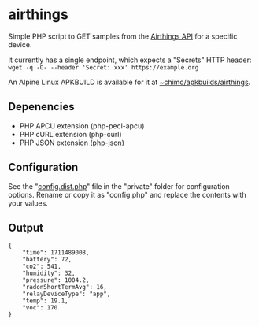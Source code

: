 # airthings

Simple PHP script to GET samples from the [Airthings
API](https://developer.airthings.com/docs/consumer/api/getting-started) for a
specific device.

It currently has a single endpoint, which expects a "Secrets" HTTP header:  
`wget -q -O- --header 'Secret: xxx' https://example.org`

An Alpine Linux APKBUILD is available for it at
[~chimo/apkbuilds/airthings](https://git.srht.chromic.org/~chimo/apkbuilds/tree/master/item/airthings).

## Depenencies

* PHP APCU extension (php-pecl-apcu)
* PHP cURL extension (php-curl)
* PHP JSON extension (php-json)

## Configuration

See the
"[config.dist.php](https://git.srht.chromic.org/~chimo/airthings/tree/main/item/private/config.dist.php)"
file in the "private" folder for configuration options. Rename or copy it as
"config.php" and replace the contents with your values.


## Output

```
{
    "time": 1711489008,
    "battery": 72,
    "co2": 541,
    "humidity": 32,
    "pressure": 1004.2,
    "radonShortTermAvg": 16,
    "relayDeviceType": "app",
    "temp": 19.1,
    "voc": 170
}
```

